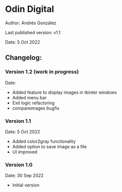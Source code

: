 # Odin Digital
Author: Andrés González

Last published version: v1.1

Date: 5 Oct 2022

## Changelog:

### Version 1.2 (work in progress)
Date:
- Added feature to display images in tkinter windows
- Added menu bar
- Exit logic refactoring
- compareimages bugfix

### Version 1.1
Date: 5 Oct 2022
- Added color2gray functionality
- Added option to save image as a file
- UI improved

### Version 1.0
Date: 30 Sep 2022
- Initial version
